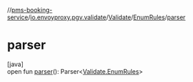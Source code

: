 //[pms-booking-service](../../../../index.md)/[io.envoyproxy.pgv.validate](../../index.md)/[Validate](../index.md)/[EnumRules](index.md)/[parser](parser.md)

# parser

[java]\
open fun [parser](parser.md)(): Parser&lt;[Validate.EnumRules](index.md)&gt;